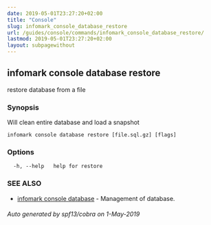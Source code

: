 ```yaml
---
date: 2019-05-01T23:27:20+02:00
title: "Console"
slug: infomark_console_database_restore
url: /guides/console/commands/infomark_console_database_restore/
lastmod: 2019-05-01T23:27:20+02:00
layout: subpagewithout
---
```


## infomark console database restore

restore database from a file

### Synopsis

Will clean entire database and load a snapshot

```
infomark console database restore [file.sql.gz] [flags]
```

### Options

```
  -h, --help   help for restore
```

### SEE ALSO

* [infomark console database](/guides/console/commands/infomark_console_database/)	 - Management of database.

###### Auto generated by spf13/cobra on 1-May-2019

